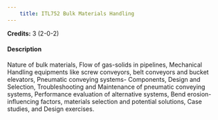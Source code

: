 ```yaml
---
    title: ITL752 Bulk Materials Handling
---
```

**Credits:** 3 (2-0-2)



#### Description 
Nature of bulk materials, Flow of gas-solids in pipelines, Mechanical Handling equipments like screw conveyors, belt conveyors and bucket elevators, Pneumatic conveying systems- Components, Design and Selection, Troubleshooting and Maintenance of pneumatic conveying systems, Performance evaluation of alternative systems, Bend erosion-influencing factors, materials selection and potential solutions, Case studies, and Design exercises.